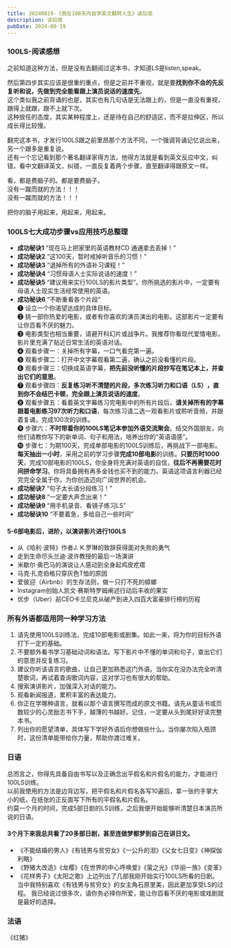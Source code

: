 ```yaml
---
title: 20240819-《我在100天内自学英文翻转人生》读后感
description: 读后感
pubDate: 2024-08-19
---
```


### 100LS-阅读感想

之前知道这种方法，但是没有去翻阅过这本书，才知道LS是listen,speak。

然后第四步其实应该是很重的重点，但是之前并不重视，就是要**找到你不会的先反复听和说，先做到完全能看跟上演员说话的速度先**。  
这个类似我之前背诵的也是，其实也有几句话是无法跟上的，但是一直没有重视，跟得上就跟，跟不上就下次。  
这种放任的态度，其实某种程度上，还是待在自己的舒适区，而不是拉伸区，所以成长得比较慢。  


翻完这本书，才发行100LS跟之前里昂那个方法不同，一个强调背诵记忆说出来，另一个跟多是重复说。  
还有一个忘记看到那个著名翻译家得方法，他得方法就是看到英文反应中文，纠错，看中文翻译英文，纠错，一直反复着两个步骤，直至翻译得跟原文一样。  

看，都是费脑子的。都是要费脑子。  
没有一蹴而就的方法！！！  
没有一蹴而就的方法！！！  

把你的脑子用起来，用起来，用起来。  


### 100LS七大成功步骤vs应用技巧总整理

- **成功秘诀1** “现在马上把家里的英语教材CD 通通拿去丢掉！”
- **成功秘诀2** “这100天，暂时戒掉听音乐的习惯！”
- **成功秘诀3** “退掉所有的外语补习课程！”
- **成功秘诀4** “习惯母语人士实际说话的速度！”
- **成功秘诀5** “建议用来实行100LS的影片类型”。你所挑选的影片中，一定要有母语人士现实生活经常使用的英语。
- **成功秘诀6** “不断重看各个片段”  
        ❶ 设立一个你渴望达成的具体目标。  
        ❷ 挑一部你热爱的电影，或者有你喜欢的演员演出的电影。这部影片一定要有让你百看不厌的魅力。  
        ❸ 电影类型也相当重要，请避开科幻片或战争片。我推荐你看现代爱情电影，影片里充满了贴近日常生活的英语对话。  
        ❹ 观看步骤一：关掉所有字幕，一口气看完第一遍。  
        ❺ 观看步骤二：打开中文字幕观看第二遍，确认之前没看懂的片段。  
        ❻ 观看步骤三：切换成英语字幕，**把先前没听懂的片段抄写在笔记本上，并查出它们的意思**。  
        ❼ 观看步骤四：**反复练习听不清楚的片段，多次练习听力和口语（LS）​，直到你不会结巴卡顿，完全跟上演员说话的速度**。  
        ❽ 观看步骤五：看着英文字幕练习完电影中的所有片段后，**请关掉所有的字幕跟着电影练习97次听力和口语**，每次练习请二选一观看影片或聆听音频，并跟着复诵，完成100次的训练。  
        ❾ 步骤六：**不时带着你的100LS笔记本参加外语交流聚会**。结交外国朋友，向他们请教你写下的新单词、句子和用法，培养出你的“英语语感”​。  
        ❿ 步骤七：为期100天，完成单部电影的100LS训练后，再挑战下一部电影。**每天抽出一小时**，采用之前的学习步骤**完成10部电影**的训练。**只要历时1000天**，完成10部电影的100LS，你全身将充满对英语的自信，**往后不再需要花时间拼命学习**。你将具备拥有再多金钱也买不到的能力。英语这项语言利器已经完完全全属于你，为你创造迈向广阔世界的机会。  
- **成功秘诀7** “句子太长请分段练习！”
- **成功秘诀8** “一定要大声念出来！”
- **成功秘诀9** “用手机录音、看镜子练习LS”
- **成功秘诀10** “不要着急，多给自己一些时间”

#### 5-6部电影后，进阶，以演讲影片进行100LS  
- 从《哈利·波特》作者J. K.罗琳的致辞获得面对失败的勇气  
- 走到生命尽头兰迪·波许教授的最后一场演讲  
- 米歇尔·奥巴马的演说让人感动到全身起鸡皮疙瘩  
- 马克·扎克伯格只穿灰色T恤的原因  
- 爱彼迎（Airbnb）的生存法则，做一只打不死的蟑螂  
- Instagram创始人凯文·赛斯特罗姆阐述行动后丰收的果实  
- 优步（Uber）前CEO卡兰尼克从破产到进入四百大富豪排行榜的历程  


### 所有外语都适用同一种学习方法

1. 请先使用100LS训练法，完成10部电影或剧集。如此一来，将为你的目标外语打下一定的基础。
2. 不要额外看书学习基础动词和语法。写下影片中不懂的单词和句子，查出它们的意思并反复练习。
3. 建议你听该语言的歌曲，让自己更加熟悉这门外语。当你实在没办法完全听清楚歌词，再试着查询歌词内容，这对学习也有很大的帮助。
4. 搜索演讲影片，加强深入对话的能力。
5. 观看新闻报道，累积丰富的表达能力。
6. 你正在学哪种语言，就看以那个语言撰写而成的原文书籍。请先从童话书或页数较少的心灵励志书下手，越薄的书越好。记住，一定要从头到尾好好读完整本书。
7. 列出你的愿望清单，具体写下学好外语后你想做些什么。当你屡次陷入瓶颈时，这份清单能带给你力量，帮助你渡过难关。


### 日语

总而言之，你得先具备自由书写以及正确念出平假名和片假名的能力，才能进行100LS训练。  
以前我使用的方法是边背边写，把平假名和片假名各写10遍后，拿一张约手掌大小的纸，在纸张的正反面写下所有的平假名和片假名。  
约莫一个月的时间，完成5部日剧的LS训练，之后我便开始能够听清楚日本演员所说的日语。  

#### 3个月下来我总共看了20多部日剧，甚至连做梦都梦到自己在讲日文。
- 《不能结婚的男人》《有钱男与贫穷女》《一公升的泪》《父女七日变》《神探伽利略》
- 《野猪大改造》《龙樱》《在世界的中心呼唤爱》《萤之光》《华丽一族》《变革》
- 《花样男子》《太阳之歌》上边列出了几部我刚开始实行100LS所看的日剧。
当中我特别喜欢《有钱男与贫穷女》的女主角石原里美，因此更加享受LS的过程。
我已经说过很多次，请你务必择你所爱，能让你百看不厌的电影或戏剧就是最好的选择。


### 法语
《红猪》